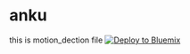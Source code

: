 # anku
this is motion_dection file
[![Deploy to Bluemix](https://bluemix.net/deploy/button.png)](https://bluemix.net/deploy?repository=anku)
